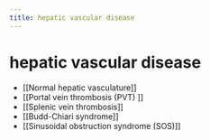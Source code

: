 ```yaml
---
title: hepatic vascular disease
---
```

# hepatic vascular disease

* [[Normal hepatic vasculature]]
* [[Portal vein thrombosis (PVT) ]]
* [[Splenic vein thrombosis]]
* [[Budd-Chiari syndrome]]
* [[Sinusoidal obstruction syndrome (SOS)]]
